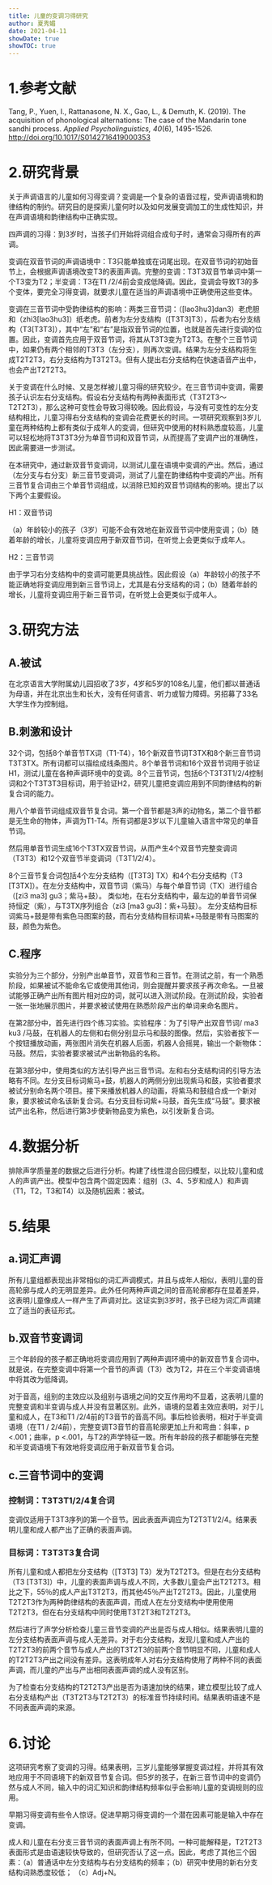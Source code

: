 ```yaml
---
title: 儿童的变调习得研究
author: 夏秀媚
date: 2021-04-11
showDate: true
showTOC: true
---
```

# 1.参考文献
Tang, P., Yuen, I., Rattanasone, N. X., Gao, L., & Demuth, K. (2019). The acquisition of phonological alternations: The case of the Mandarin tone sandhi process. *Applied Psycholinguistics, 40*(6), 1495-1526. http://doi.org/10.1017/S0142716419000353

# 2.研究背景
关于声调语言的儿童如何习得变调？变调是一个复杂的语音过程，受声调语境和韵律结构的制约。研究目的是探索儿童何时以及如何发展变调加工的生成性知识，并在声调语境和韵律结构中正确实现。

四声调的习得：到3岁时，当孩子们开始将词组合成句子时，通常会习得所有的声调。

变调在双音节词的声调语境中：T3只能单独或在词尾出现。在双音节词的初始音节上，会根据声调语境改变T3的表面声调。完整的变调：T3T3双音节单词中第一个T3变为T2；半变调：T3在T1 /2/4前会变成低降调。因此，变调会导致T3的多个变体，要完全习得变调，就要求儿童在适当的声调语境中正确使用这些变体。

变调在三音节词中受韵律结构的影响：两类三音节词：（[lao3hu3]dan3）老虎胆和（zhi3[lao3hu3]）纸老虎。前者为左分支结构（[T3T3]T3），后者为右分支结构（T3[T3T3]），其中“左”和“右”是指双音节词的位置，也就是首先进行变调的位置。因此，变调首先应用于双音节词，将其从T3T3变为T2T3。在整个三音节词中，如果仍有两个相邻的T3T3（左分支），则再次变调。结果为左分支结构将生成T2T2T3，右分支结构为T3T2T3。但有人提出右分支结构在快速语音产出中，也会产出T2T2T3。

关于变调在什么时候、又是怎样被儿童习得的研究较少。在三音节词中变调，需要孩子认识左右分支结构。假设右分支结构有两种表面形式（T3T2T3〜T2T2T3），那么这种可变性会导致习得较晚。因此假设，与没有可变性的左分支结构相比，儿童习得右分支结构的变调会花费更长的时间。一项研究观察到3岁儿童在两种结构上都有类似于成年人的变调，但研究中使用的材料熟悉度较高，儿童可以轻松地将T3T3T3分为单音节词和双音节词，从而提高了变调产出的准确性，因此需要进一步测试。

在本研究中，通过新双音节变调词，以测试儿童在语境中变调的产出。然后，通过（左分支与右分支）新三音节变调词，测试了儿童在韵律结构中变调的产出。所有三音节复合词由三个单音节词组成，以消除已知的双音节词结构的影响。提出了以下两个主要假设。

H1：双音节词

（a）年龄较小的孩子（3岁）可能不会有效地在新双音节词中使用变调；（b）随着年龄的增长，儿童将变调应用于新双音节词，在听觉上会更类似于成年人。

H2：三音节词

由于学习右分支结构中的变调可能更具挑战性。因此假设（a）年龄较小的孩子不能正确地将变调应用到新三音节词上，尤其是右分支结构的词；（b）随着年龄的增长，儿童将变调应用于新三音节词，在听觉上会更类似于成年人。


# 3.研究方法

## A.被试

在北京语言大学附属幼儿园招收了3岁，4岁和5岁的108名儿童，他们都以普通话为母语，并在北京出生和长大，没有任何语言、听力或智力障碍。另招募了33名大学生作为控制组。

## B.刺激和设计
32个词，包括8个单音节TX词（T1-T4），16个新双音节词T3TX和8个新三音节词T3T3TX。所有词都可以描绘成线条图片。8个单音节词和16个双音节词用于验证H1，测试儿童在各种声调环境中的变调。8个三音节词，包括6个T3T3T1/2/4控制词和2个T3T3T3目标词，用于验证H2，研究儿童把变调应用到不同韵律结构的新复合词的能力。

用八个单音节词组成双音节复合词。第一个音节都是3声的动物名，第二个音节都是无生命的物体，声调为T1-T4。所有词都是3岁以下儿童输入语言中常见的单音节词。

然后用单音节词生成16个T3TX双音节词，从而产生4个双音节完整变调词（T3T3）和12个双音节半变调词（T3T1/2/4）。

8个三音节复合词包括4个左分支结构（[T3T3] TX）和4个右分支结构（T3 [T3TX]）。在左分支结构中，双音节词（紫马）与每个单音节词（TX）进行组合（[zi3 ma3] gu3；紫马+鼓）。 类似地，在右分支结构中，最左边的单音节词保持恒定（紫），与T3TX序列组合（zi3 [ma3 gu3]：紫+马鼓）。 左分支结构目标词紫马+鼓是带有紫色马图案的鼓，而右分支结构目标词紫+马鼓是带有马图案的鼓，颜色为紫色。

## C.程序
实验分为三个部分，分别产出单音节，双音节和三音节。在测试之前，有一个熟悉阶段，如果被试不能命名它或使用其他词，则会提醒并要求孩子再次命名。一旦被试能够正确产出所有图片相对应的词，就可以进入测试阶段。在测试阶段，实验者一张一张地展示图片，并要求被试使用在熟悉阶段产出的单词来命名图片。

在第2部分中，首先进行四个练习实验。实验程序：为了引导产出双音节词/ ma3 ku3 /马鼓，在机器人的左侧和右侧分别显示马和鼓的图像。然后，实验者按下一个按钮播放动画，两张图片消失在机器人后面，机器人会摇晃，输出一个新物体：马鼓。然后，实验者要求被试产出新物品的名称。

在第3部分中，使用类似的方法引导产出三音节词。左和右分支结构词的引导方法略有不同。左分支目标词紫马+鼓，机器人的两侧分别出现紫马和鼓，实验者要求被试分别命名两个项目。接下来播放机器人的动画，将紫马和鼓组合成一个新对象，要求被试命名该新复合词。右分支目标词紫+马鼓，首先生成“马鼓”。要求被试产出名称，然后进行第3步使新物品变为紫色，以引发新复合词。

# 4.数据分析
排除声学质量差的数据之后进行分析。构建了线性混合回归模型，以比较儿童和成人的声调产出。模型中包含两个固定因素：组别（3、4、5岁和成人）和声调（T1，T2，T3和T4）以及随机因素：被试。

# 5.结果

## a.词汇声调
所有儿童组都表现出非常相似的词汇声调模式，并且与成年人相似，表明儿童的音高轮廓与成人的无明显差异。此外任何两种声调之间的音高轮廓都存在显着差异，这表明儿童像成人一样产生了声调对比。这证实到3岁时，孩子已经为词汇声调建立了适当的表征形式。
## b.双音节变调词
三个年龄段的孩子都正确地将变调应用到了两种声调环境中的新双音节复合词中。就是说，在完整变调中将第一个音节的声调（T3）改为T2，并在三个半变调语境中将其改为低降调。

对于音高，组别的主效应以及组别与语境之间的交互作用均不显着，这表明儿童的完整变调和半变调与成人并没有显著区别。此外，语境的显着主效应表明，对于儿童和成人，在T3和T1 /2/4前的T3音节的音高不同。事后检验表明，相对于半变调语境（在T1 / 2/4前），完整变调T3音节的音高轮廓更加上升和弯曲：斜率，p <.001；曲率，p <.001，与T2的声学特征一致。所有年龄段的孩子都能够在完整和半变调语境下有效地将变调应用于新双音节复合词。
## c.三音节词中的变调
### 控制词：T3T3T1/2/4复合词

变调仅适用于T3T3序列的第一个音节。因此表面声调应为T2T3T1/2/4。结果表明儿童和成人都产出了正确的表面声调。

### 目标词：T3T3T3复合词

所有儿童和成人都把左分支结构（[T3T3] T3）发为T2T2T3。但是在右分支结构（T3 [T3T3]）中，儿童的表面声调与成人不同，大多数儿童会产出T2T2T3。相比之下，55％的成人产出T3T2T3，而其他45％产出T2T2T3。因此，儿童使用T2T2T3作为两种韵律结构的表面声调，而成人在左分支结构中使用使用T2T2T3，但在右分支结构中同时使用T3T2T3和T2T2T3。

然后进行了声学分析检查儿童三音节变调的产出是否与成人相似。结果表明儿童的左分支结构表面声调与成人无差异。对于右分支结构，发现儿童和成人产出的T2T2T3的前两个音节与成人产出的T3T2T3的前两个音节明显不同，儿童和成人的T2T2T3产出之间没有差异。这表明成年人对右分支结构使用了两种不同的表面声调，而儿童的产出与产出相同表面声调的成人没有区别。

为了检查右分支结构的T2T2T3产出是否为语速加快的结果，建立模型比较了成人右分支结构产出（T3T2T3与T2T2T3）的标准音节持续时间。结果表明语速不是不同表面声调的来源。

# 6.讨论
这项研究考察了变调的习得。结果表明，三岁儿童能够掌握变调过程，并将其有效地应用于不同语境下的新双音节复合词。但5岁的孩子，在新三音节词中的变调仍然与成人不同，输入中的词汇知识和韵律结构频率似乎会影响儿童的变调规则的应用。

早期习得变调有些令人惊讶。促进早期习得变调的一个潜在因素可能是输入中存在变调。

成人和儿童在右分支三音节词的表面声调上有所不同。一种可能解释是，T2T2T3表面形式是由语速较快导致的，但研究否认了这一点。因此，考虑了其他三个因素：（a）普通话中左分支结构与右分支结构的频率；（b）研究中使用的新右分支结构词熟悉度较低； （c）Adj+N。

































